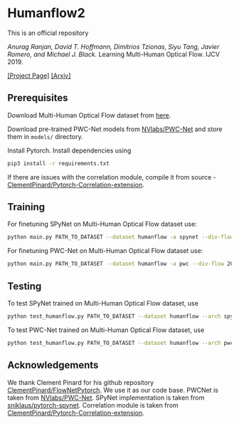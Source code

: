 # Humanflow2
This is an official repository

*Anurag Ranjan, David T. Hoffmann, Dimitrios Tzionas, Siyu Tang, Javier Romero, and Michael J. Black.* Learning Multi-Human Optical Flow. IJCV 2019.


[[Project Page]](https://humanflow.is.tue.mpg.de/)
[[Arxiv]](https://arxiv.org/abs/1910.11667)

## Prerequisites
Download Multi-Human Optical Flow dataset from [here](https://humanflow.is.tue.mpg.de).

Download pre-trained PWC-Net models from [NVlabs/PWC-Net](https://github.com/NVlabs/PWC-Net) and store them in `models/` directory.

Install Pytorch. Install dependencies using
```sh
pip3 install -r requirements.txt
```

If there are issues with the correlation module, compile it from source - [ClementPinard/Pytorch-Correlation-extension](https://github.com/ClementPinard/Pytorch-Correlation-extension).
## Training
For finetuning SPyNet on Multi-Human Optical Flow dataset use:
```sh
python main.py PATH_TO_DATASET --dataset humanflow -a spynet --div-flow 1 -b8 -j8 --lr LEARNING_RATE -w 1.0 1.0 1.0 1.0 1.0 --name NAME_OF_EXPERIMENT
```

For finetuning PWC-Net on Multi-Human Optical Flow dataset use:

```sh
python main.py PATH_TO_DATASET --dataset humanflow -a pwc --div-flow 20 -b8 -j8 --lr LEARNING_RATE --name NAME_OF_EXPERIMENT
```
## Testing
To test SPyNet trained on Multi-Human Optical Flow dataset, use
```sh
python test_humanflow.py PATH_TO_DATASET --dataset humanflow --arch spynet --div-flow 1 --pretrained pretrained/spynet_MHOF.pth.tar
```

To test PWC-Net trained on Multi-Human Optical Flow dataset, use
```sh
python test_humanflow.py PATH_TO_DATASET --dataset humanflow --arch pwc --div-flow 20 --no-norm  --pretrained pretrained/pwc_MHOF.pth.tar
```
## Acknowledgements
We thank Clement Pinard for his github repository [ClementPinard/FlowNetPytorch](https://github.com/ClementPinard/FlowNetPytorch). We use it as our code base. PWCNet is taken from [NVlabs/PWC-Net](https://github.com/NVlabs/PWC-Net). SPyNet implementation is taken from [sniklaus/pytorch-spynet](https://github.com/sniklaus/pytorch-spynet). Correlation module is taken from [ClementPinard/Pytorch-Correlation-extension](https://github.com/ClementPinard/Pytorch-Correlation-extension).
